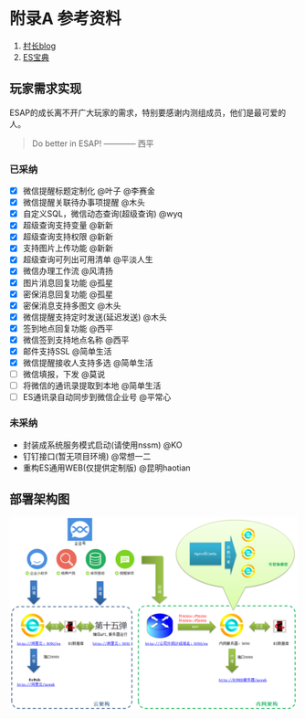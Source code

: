 # 附录A 参考资料

1. [村长blog](http://iesap.net)
2. [ES宝典](https://esbook.erp8.net)

## 玩家需求实现
ESAP的成长离不开广大玩家的需求，特别要感谢内测组成员，他们是最可爱的人。

> Do better in ESAP! ———— 西平

### 已采纳
- [x] 微信提醒标题定制化 @叶子 @李赛金
- [x] 微信提醒关联待办事项提醒 @木头
- [x] 自定义SQL，微信动态查询(超级查询) @wyq
- [x] 超级查询支持变量 @新新
- [x] 超级查询支持权限 @新新
- [x] 支持图片上传功能 @新新
- [x] 超级查询可列出可用清单 @平淡人生
- [x] 微信办理工作流 @风清扬
- [x] 图片消息回复功能 @孤星
- [x] 密保消息回复功能 @孤星
- [x] 密保消息支持多图文 @木头
- [x] 微信提醒支持定时发送(延迟发送) @木头
- [x] 签到地点回复功能 @西平
- [x] 微信签到支持地点名称 @西平
- [x] 邮件支持SSL @简单生活
- [x] 微信提醒接收人支持多选 @简单生活
- [ ] 微信填报，下发 @莫说
- [ ] 将微信的通讯录提取到本地 @简单生活
- [ ] ES通讯录自动同步到微信企业号 @平常心

### 未采纳
- 封装成系统服务模式启动(请使用nssm) @KO 
- 钉钉接口(暂无项目环境) @常想一二
- 重构ES通用WEB(仅提供定制版) @昆明haotian


## 部署架构图

![](./img/8.12.png)